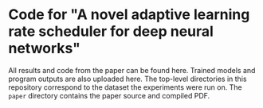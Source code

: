 # Code for "A novel adaptive learning rate scheduler for deep neural networks"
All results and code from the paper can be found here. Trained models and program outputs are also uploaded here. The top-level directories in this repository correspond to the dataset the experiments were run on. The `paper` directory contains the paper source and compiled PDF.
